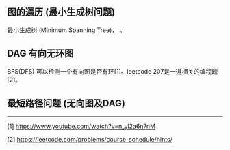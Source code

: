  

## 图的遍历 (最小生成树问题)

最小生成树 (Minimum Spanning Tree)， 。

## DAG 有向无环图

BFS(DFS) 可以检测一个有向图是否有环[1]。leetcode 207是一道相关的编程题[2]。

## 最短路径问题 (无向图及DAG)




---
[1] https://www.youtube.com/watch?v=n_yl2a6n7nM

[2] https://leetcode.com/problems/course-schedule/hints/